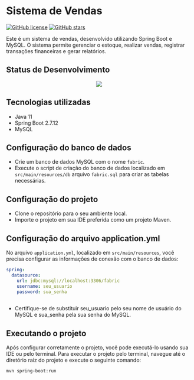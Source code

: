 

# Sistema de Vendas

[![GitHub license](https://img.shields.io/badge/license-MIT-blue.svg)](https://github.com/seu-usuario/nome-do-repositorio/blob/main/LICENSE)
[![GitHub stars](https://img.shields.io/github/stars/seu-usuario/nome-do-repositorio)](https://github.com/seu-usuario/nome-do-repositorio/stargazers)

Este é um sistema de vendas, desenvolvido utilizando Spring Boot e MySQL. O sistema permite gerenciar o estoque, realizar vendas, registrar transações financeiras e gerar relatórios.

## Status de Desenvolvimento

<p align="center">
<img src="http://img.shields.io/static/v1?label=STATUS&message=EM%20DESENVOLVIMENTO&color=GREEN&style=for-the-badge"/>
</p>

## Tecnologias utilizadas

- Java 11
- Spring Boot 2.7.12
- MySQL

## Configuração do banco de dados

- Crie um banco de dados MySQL com o nome `fabric`.
- Execute o script de criação do banco de dados localizado em `src/main/resources/db` arquivo  `fabric.sql` para criar as tabelas necessárias.

## Configuração do projeto

- Clone o repositório para o seu ambiente local.
- Importe o projeto em sua IDE preferida como um projeto Maven.

## Configuração do arquivo application.yml

No arquivo `application.yml`, localizado em `src/main/resources`, você precisa configurar as informações de conexão com o banco de dados:

```yaml
spring:
  datasource:
    url: jdbc:mysql://localhost:3306/fabric
    username: seu_usuario
    password: sua_senha
 
 ```
  - Certifique-se de substituir seu_usuario pelo seu nome de usuário do MySQL e sua_senha pela sua senha do MySQL.

## Executando o projeto
Após configurar corretamente o projeto, você pode executá-lo usando sua IDE ou pelo terminal. Para executar o projeto pelo terminal, navegue até o diretório raiz do projeto e execute o seguinte comando:

```
mvn spring-boot:run
```

